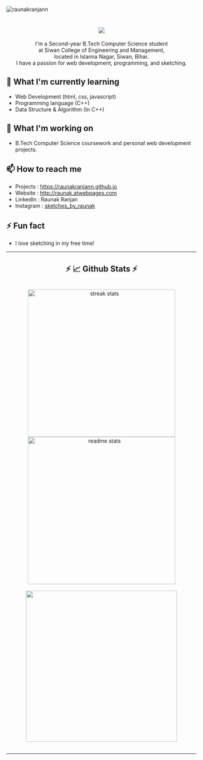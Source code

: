 <p align="left"> <img src="https://komarev.com/ghpvc/?username=raunakranjann&label=Profile%20views&color=0e75b6&style=flat" alt="raunakranjann" /> </p>
<h1 align="center">
    <img src="https://readme-typing-svg.herokuapp.com/?font=Righteous&size=35&center=true&vCenter=true&width=500&height=70&duration=4000&lines=Hi+There!+👋;+I'm+Raunak+Ranjan!;" />
</h1>


<div align="center">
    I'm a Second-year B.Tech Computer Science student 
    <br> at Siwan College of Engineering and Management,
    <br>located in Islamia Nagar, Siwan, Bihar.
    <br>I have a passion for web development, programming, and sketching.
</div>


## 🌱 What I'm currently learning

- Web Development (html, css, javascript)
- Programming language (C++)
- Data Structure & Algorithm (In C++)

## 🔭 What I'm working on

- B.Tech Computer Science coursework and personal web development projects.

## 📫 How to reach me

- Projects  : https://raunakranjann.github.io
- Website   : http://raunak.atwebpages.com
- LinkedIn  : Raunak Ranjan
- Instagram : <a href="https://www.instagram.com/sketches_by_raunak/" target="_blank">sketches_by_raunak</a>

## ⚡ Fun fact

- I love sketching in my free time!

<hr>

<h2 align="center">⚡ 📈 Github Stats ⚡</h2>
<br>
<div align=center>
  <img width=390 src="https://github-readme-streak-stats-salesp07.vercel.app/?user=raunakranjann&count_private=true&theme=react&border_radius=10" alt="streak stats"/>
  <img width=390 src="https://github-readme-stats-salesp07.vercel.app/api?username=raunakranjann&count_private=true&show_icons=true&theme=react&rank_icon=github&border_radius=10" alt="readme stats" />
  <br/><br/>
    <img width=400 src="https://github-readme-stats.vercel.app/api/top-langs/?username=raunakranjann&count_private=true&theme=react&border_radius=10" align="center"/>
</div>
<br/>
<hr/>
<br/>  
